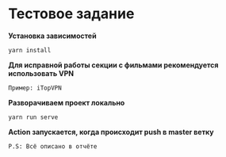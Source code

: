 # Тестовое задание

**Установка зависимостей**
```
yarn install
```
**Для исправной работы секции с фильмами рекомендуется использовать VPN**
```
Пример: iTopVPN
```
**Разворачиваем проект локально**
```
yarn run serve
```
**Action запускается, когда происходит push в master ветку**
```
P.S: Всё описано в отчёте
```
